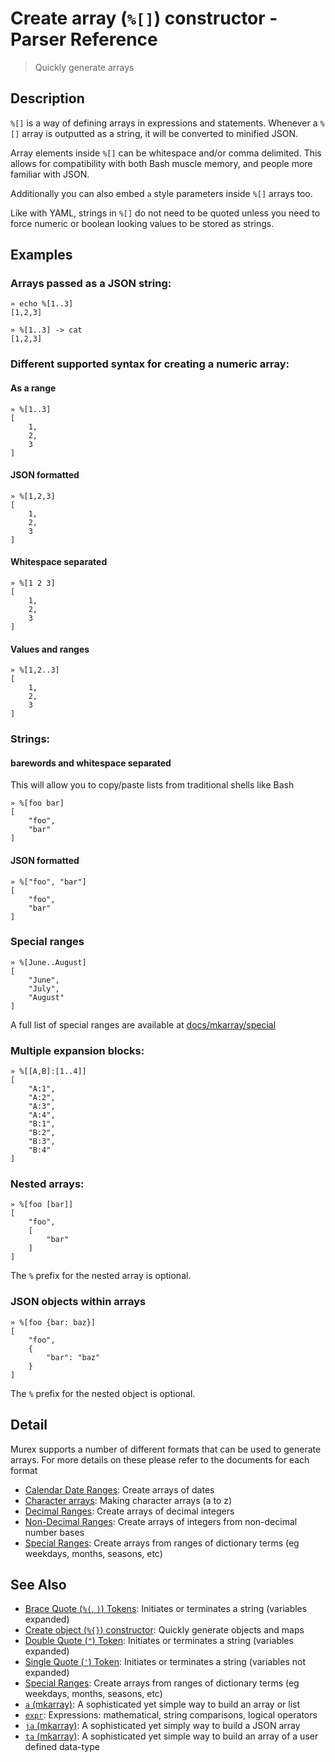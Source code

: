 # Create array (`%[]`) constructor - Parser Reference

> Quickly generate arrays

## Description

`%[]` is a way of defining arrays in expressions and statements. Whenever a
`%[]` array is outputted as a string, it will be converted to minified JSON.

Array elements inside `%[]` can be whitespace and/or comma delimited. This
allows for compatibility with both Bash muscle memory, and people more
familiar with JSON.

Additionally you can also embed `a` style parameters inside `%[]` arrays too.

Like with YAML, strings in `%[]` do not need to be quoted unless you need to
force numeric or boolean looking values to be stored as strings.

## Examples

### Arrays passed as a JSON string:

    » echo %[1..3]
    [1,2,3]
    
    » %[1..3] -> cat
    [1,2,3]
    
### Different supported syntax for creating a numeric array:

#### As a range

    » %[1..3]
    [
        1,
        2,
        3
    ]
    
#### JSON formatted

    » %[1,2,3]
    [
        1,
        2,
        3
    ]
    
#### Whitespace separated

    » %[1 2 3]
    [
        1,
        2,
        3
    ]
    
#### Values and ranges

    » %[1,2..3]
    [
        1,
        2,
        3
    ]
    
### Strings:

#### barewords and whitespace separated

This will allow you to copy/paste lists from traditional shells like Bash

    » %[foo bar]
    [
        "foo",
        "bar"
    ]
    
#### JSON formatted

    » %["foo", "bar"]
    [
        "foo",
        "bar"
    ]
    
### Special ranges

    » %[June..August]
    [
        "June",
        "July",
        "August"
    ]
    
A full list of special ranges are available at [docs/mkarray/special](../mkarray/special.md)

### Multiple expansion blocks:

    » %[[A,B]:[1..4]]
    [
        "A:1",
        "A:2",
        "A:3",
        "A:4",
        "B:1",
        "B:2",
        "B:3",
        "B:4"
    ]
    
### Nested arrays:

    » %[foo [bar]]
    [
        "foo",
        [
            "bar"
        ]
    ]
    
The `%` prefix for the nested array is optional.

### JSON objects within arrays

    » %[foo {bar: baz}]
    [
        "foo",
        {
            "bar": "baz"
        }
    ]
    
The `%` prefix for the nested object is optional.

## Detail

Murex supports a number of different formats that can be used to generate
arrays. For more details on these please refer to the documents for each format

* [Calendar Date Ranges](../mkarray/date.md):
  Create arrays of dates
* [Character arrays](../mkarray/character.md):
  Making character arrays (a to z)
* [Decimal Ranges](../mkarray/decimal.md):
  Create arrays of decimal integers
* [Non-Decimal Ranges](../mkarray/non-decimal.md):
  Create arrays of integers from non-decimal number bases
* [Special Ranges](../mkarray/special.md):
  Create arrays from ranges of dictionary terms (eg weekdays, months, seasons, etc)

## See Also

* [Brace Quote (`%(`, `)`) Tokens](../parser/brace-quote.md):
  Initiates or terminates a string (variables expanded)
* [Create object (`%{}`) constructor](../parser/create-object.md):
  Quickly generate objects and maps
* [Double Quote (`"`) Token](../parser/double-quote.md):
  Initiates or terminates a string (variables expanded)
* [Single Quote (`'`) Token](../parser/single-quote.md):
  Initiates or terminates a string (variables not expanded)
* [Special Ranges](../mkarray/special.md):
  Create arrays from ranges of dictionary terms (eg weekdays, months, seasons, etc)
* [`a` (mkarray)](../commands/a.md):
  A sophisticated yet simple way to build an array or list
* [`expr`](../commands/expr.md):
  Expressions: mathematical, string comparisons, logical operators
* [`ja` (mkarray)](../commands/ja.md):
  A sophisticated yet simply way to build a JSON array
* [`ta` (mkarray)](../commands/ta.md):
  A sophisticated yet simple way to build an array of a user defined data-type